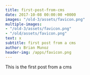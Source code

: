 ```yaml
---
title: first-post-from-cms
date: 2017-10-08 00:00:00 +0000
images: "/old-3/assets/favicon.png"
multiple-images:
- "/old-3/assets/favicon.png"
- "/old/assets/favicon.png"
text: x
subtitle: first post from a cms
author: Brian Munoz
header-img: /apps/favicon.png
---
```



This is the first post from a cms

